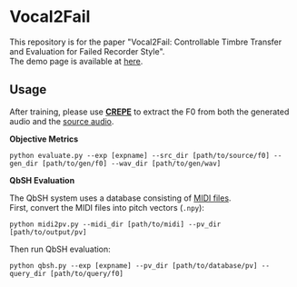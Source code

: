 # Vocal2Fail
This repository is for the paper "Vocal2Fail: Controllable Timbre Transfer and Evaluation for Failed Recorder Style".  
The demo page is available at [here](https://manchenlee.github.io/vocal2fail).  

## Usage

After training, please use [**CREPE**](https://github.com/marl/crepe) to extract the F0 from both the generated audio and the [source audio](https://drive.google.com/file/d/1EQ_N8Vvp3j4VHp5qZRWgLdtBIYJEsdGV/view?usp=sharing).

**Objective Metrics**  
```
python evaluate.py --exp [expname] --src_dir [path/to/source/f0] --gen_dir [path/to/gen/f0] --wav_dir [path/to/gen/wav]
```
**QbSH Evaluation**  

The QbSH system uses a database consisting of [MIDI files](https://drive.google.com/file/d/1owhCIMoHuhXfWHI2eU4UDzZPGu0Kg7Nw/view).  
First, convert the MIDI files into pitch vectors (`.npy`):  
```
python midi2pv.py --midi_dir [path/to/midi] --pv_dir [path/to/output/pv]
```
Then run QbSH evaluation:
```
python qbsh.py --exp [expname] --pv_dir [path/to/database/pv] --query_dir [path/to/query/f0]
```

